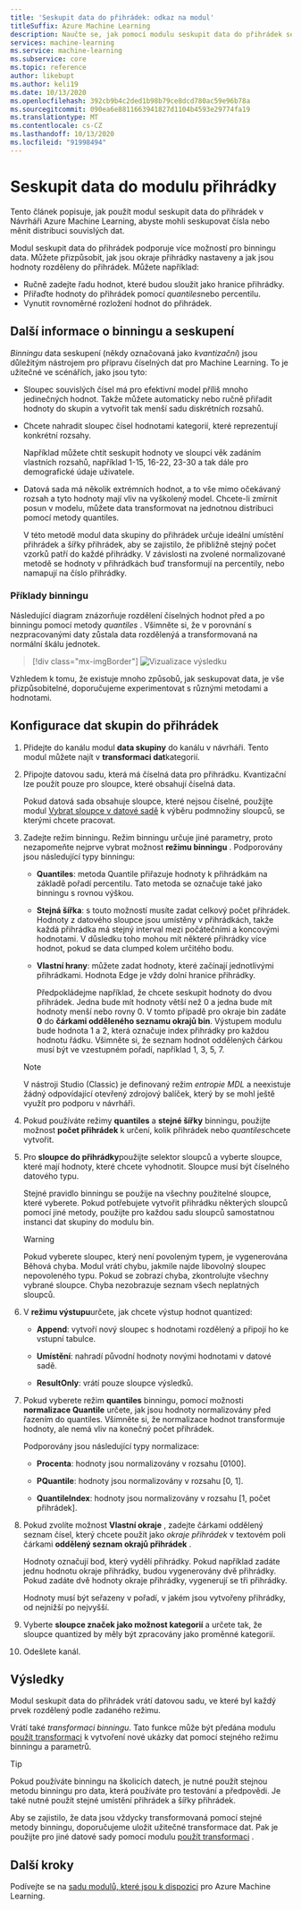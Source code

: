 ```yaml
---
title: 'Seskupit data do přihrádek: odkaz na modul'
titleSuffix: Azure Machine Learning
description: Naučte se, jak pomocí modulu seskupit data do přihrádek seskupovat čísla nebo měnit distribuci souvislých dat.
services: machine-learning
ms.service: machine-learning
ms.subservice: core
ms.topic: reference
author: likebupt
ms.author: keli19
ms.date: 10/13/2020
ms.openlocfilehash: 392cb9b4c2ded1b98b79ce8dcd780ac59e96b78a
ms.sourcegitcommit: 090ea6e8811663941827d1104b4593e29774fa19
ms.translationtype: MT
ms.contentlocale: cs-CZ
ms.lasthandoff: 10/13/2020
ms.locfileid: "91998494"
---
```

# <a name="group-data-into-bins-module"></a>Seskupit data do modulu přihrádky

Tento článek popisuje, jak použít modul seskupit data do přihrádek v Návrháři Azure Machine Learning, abyste mohli seskupovat čísla nebo měnit distribuci souvislých dat.

Modul seskupit data do přihrádek podporuje více možností pro binningu data. Můžete přizpůsobit, jak jsou okraje přihrádky nastaveny a jak jsou hodnoty rozděleny do přihrádek. Můžete například:  

+ Ručně zadejte řadu hodnot, které budou sloužit jako hranice přihrádky.  
+ Přiřaďte hodnoty do přihrádek pomocí *quantiles*nebo percentilu.  
+ Vynutit rovnoměrné rozložení hodnot do přihrádek.  

## <a name="more-about-binning-and-grouping"></a>Další informace o binningu a seskupení

*Binningu* data seskupení (někdy označovaná jako *kvantizační*) jsou důležitým nástrojem pro přípravu číselných dat pro Machine Learning. To je užitečné ve scénářích, jako jsou tyto:

+ Sloupec souvislých čísel má pro efektivní model příliš mnoho jedinečných hodnot. Takže můžete automaticky nebo ručně přiřadit hodnoty do skupin a vytvořit tak menší sadu diskrétních rozsahů.

+ Chcete nahradit sloupec čísel hodnotami kategorií, které reprezentují konkrétní rozsahy.

    Například můžete chtít seskupit hodnoty ve sloupci věk zadáním vlastních rozsahů, například 1-15, 16-22, 23-30 a tak dále pro demografické údaje uživatele.

+ Datová sada má několik extrémních hodnot, a to vše mimo očekávaný rozsah a tyto hodnoty mají vliv na vyškolený model. Chcete-li zmírnit posun v modelu, můžete data transformovat na jednotnou distribuci pomocí metody quantiles.

    V této metodě modul data skupiny do přihrádek určuje ideální umístění přihrádek a šířky přihrádek, aby se zajistilo, že přibližně stejný počet vzorků patří do každé přihrádky. V závislosti na zvolené normalizované metodě se hodnoty v přihrádkách buď transformují na percentily, nebo namapují na číslo přihrádky.

### <a name="examples-of-binning"></a>Příklady binningu

Následující diagram znázorňuje rozdělení číselných hodnot před a po binningu pomocí metody *quantiles* . Všimněte si, že v porovnání s nezpracovanými daty zůstala data rozdělenýá a transformovaná na normální škálu jednotek.  

> [!div class="mx-imgBorder"]
> ![Vizualizace výsledku](media/module/group-data-into-bins-result-example.png)

Vzhledem k tomu, že existuje mnoho způsobů, jak seskupovat data, je vše přizpůsobitelné, doporučujeme experimentovat s různými metodami a hodnotami. 

## <a name="how-to-configure-group-data-into-bins"></a>Konfigurace dat skupin do přihrádek

1. Přidejte do kanálu modul **data skupiny** do kanálu v návrháři. Tento modul můžete najít v **transformaci dat**kategorií.

2. Připojte datovou sadu, která má číselná data pro přihrádku. Kvantizační lze použít pouze pro sloupce, které obsahují číselná data. 

    Pokud datová sada obsahuje sloupce, které nejsou číselné, použijte modul [Vybrat sloupce v datové sadě](select-columns-in-dataset.md) k výběru podmnožiny sloupců, se kterými chcete pracovat.

3. Zadejte režim binningu. Režim binningu určuje jiné parametry, proto nezapomeňte nejprve vybrat možnost **režimu binningu** . Podporovány jsou následující typy binningu:

    - **Quantiles**: metoda Quantile přiřazuje hodnoty k přihrádkám na základě pořadí percentilu. Tato metoda se označuje také jako binningu s rovnou výškou.

    - **Stejná šířka**: s touto možností musíte zadat celkový počet přihrádek. Hodnoty z datového sloupce jsou umístěny v přihrádkách, takže každá přihrádka má stejný interval mezi počátečními a koncovými hodnotami. V důsledku toho mohou mít některé přihrádky více hodnot, pokud se data clumped kolem určitého bodu.

    - **Vlastní hrany**: můžete zadat hodnoty, které začínají jednotlivými přihrádkami. Hodnota Edge je vždy dolní hranice přihrádky. 
    
      Předpokládejme například, že chcete seskupit hodnoty do dvou přihrádek. Jedna bude mít hodnoty větší než 0 a jedna bude mít hodnoty menší nebo rovny 0. V tomto případě pro okraje bin zadáte **0** do **čárkami odděleného seznamu okrajů bin**. Výstupem modulu bude hodnota 1 a 2, která označuje index přihrádky pro každou hodnotu řádku. Všimněte si, že seznam hodnot oddělených čárkou musí být ve vzestupném pořadí, například 1, 3, 5, 7.
    
    > [!Note]
    > V nástroji Studio (Classic) je definovaný režim *entropie MDL* a neexistuje žádný odpovídající otevřený zdrojový balíček, který by se mohl ještě využít pro podporu v návrháři.        

4. Pokud používáte režimy **quantiles** a **stejné šířky** binningu, použijte možnost **počet přihrádek** k určení, kolik přihrádek nebo *quantiles*chcete vytvořit.

5. Pro **sloupce do přihrádky**použijte selektor sloupců a vyberte sloupce, které mají hodnoty, které chcete vyhodnotit. Sloupce musí být číselného datového typu.

    Stejné pravidlo binningu se použije na všechny použitelné sloupce, které vyberete. Pokud potřebujete vytvořit přihrádku některých sloupců pomocí jiné metody, použijte pro každou sadu sloupců samostatnou instanci dat skupiny do modulu bin.

    > [!WARNING]
    > Pokud vyberete sloupec, který není povoleným typem, je vygenerována Běhová chyba. Modul vrátí chybu, jakmile najde libovolný sloupec nepovoleného typu. Pokud se zobrazí chyba, zkontrolujte všechny vybrané sloupce. Chyba nezobrazuje seznam všech neplatných sloupců.

6. V **režimu výstupu**určete, jak chcete výstup hodnot quantized:

    + **Append**: vytvoří nový sloupec s hodnotami rozdělený a připojí ho ke vstupní tabulce.

    + **Umístění**: nahradí původní hodnoty novými hodnotami v datové sadě.

    + **ResultOnly**: vrátí pouze sloupce výsledků.

7. Pokud vyberete režim **quantiles** binningu, pomocí možnosti **normalizace Quantile** určete, jak jsou hodnoty normalizovány před řazením do quantiles. Všimněte si, že normalizace hodnot transformuje hodnoty, ale nemá vliv na konečný počet přihrádek.

    Podporovány jsou následující typy normalizace:

    + **Procenta**: hodnoty jsou normalizovány v rozsahu [0100].

    + **PQuantile**: hodnoty jsou normalizovány v rozsahu [0, 1].

    + **QuantileIndex**: hodnoty jsou normalizovány v rozsahu [1, počet přihrádek].

8. Pokud zvolíte možnost **Vlastní okraje** , zadejte čárkami oddělený seznam čísel, který chcete použít jako *okraje přihrádek* v textovém poli čárkami **oddělený seznam okrajů přihrádek** . 

    Hodnoty označují bod, který vydělí přihrádky. Pokud například zadáte jednu hodnotu okraje přihrádky, budou vygenerovány dvě přihrádky. Pokud zadáte dvě hodnoty okraje přihrádky, vygenerují se tři přihrádky.

    Hodnoty musí být seřazeny v pořadí, v jakém jsou vytvořeny přihrádky, od nejnižší po nejvyšší.

10. Vyberte **sloupce značek jako možnost kategorií** a určete tak, že sloupce quantized by měly být zpracovány jako proměnné kategorií.

11. Odešlete kanál.

## <a name="results"></a>Výsledky

Modul seskupit data do přihrádek vrátí datovou sadu, ve které byl každý prvek rozdělený podle zadaného režimu. 

Vrátí také *transformaci binningu*. Tato funkce může být předána modulu [použít transformaci](apply-transformation.md) k vytvoření nové ukázky dat pomocí stejného režimu binningu a parametrů.  

> [!TIP]
> Pokud používáte binningu na školicích datech, je nutné použít stejnou metodu binningu pro data, která používáte pro testování a předpovědi. Je také nutné použít stejné umístění přihrádek a šířky přihrádek. 
> 
> Aby se zajistilo, že data jsou vždycky transformovaná pomocí stejné metody binningu, doporučujeme uložit užitečné transformace dat. Pak je použijte pro jiné datové sady pomocí modulu [použít transformaci](apply-transformation.md) .

## <a name="next-steps"></a>Další kroky

Podívejte se na [sadu modulů, které jsou k dispozici](module-reference.md) pro Azure Machine Learning. 

